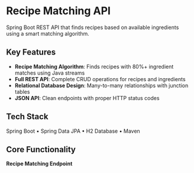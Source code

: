 # Recipe Matching API

Spring Boot REST API that finds recipes based on available ingredients using a smart matching algorithm.

## Key Features

- **Recipe Matching Algorithm**: Finds recipes with 80%+ ingredient matches using Java streams
- **Full REST API**: Complete CRUD operations for recipes and ingredients  
- **Relational Database Design**: Many-to-many relationships with junction tables
- **JSON API**: Clean endpoints with proper HTTP status codes

## Tech Stack

Spring Boot • Spring Data JPA • H2 Database • Maven

## Core Functionality

**Recipe Matching Endpoint**
